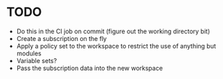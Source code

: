 # TODO

- Do this in the CI job on commit (figure out the working directory bit)
- Create a subscription on the fly
- Apply a policy set to the workspace to restrict the use of anything but modules
- Variable sets?
- Pass the subscription data into the new workspace
